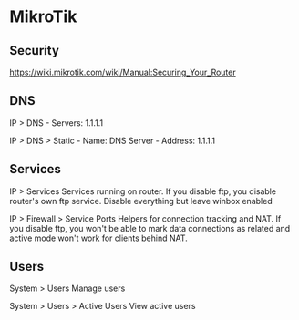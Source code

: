 # MikroTik

## Security
https://wiki.mikrotik.com/wiki/Manual:Securing_Your_Router

## DNS
IP > DNS
    - Servers: 1.1.1.1
    
IP > DNS > Static
    - Name: DNS Server
    - Address: 1.1.1.1

## Services
IP > Services
    Services running on router. If you disable ftp, you disable router's own ftp service.
    Disable everything but leave winbox enabled

IP > Firewall > Service Ports
    Helpers for connection tracking and NAT. If you disable ftp, you won't be able to mark data connections as related and active mode won't work for clients behind NAT.

## Users
System > Users
    Manage users

System > Users > Active Users
    View active users
